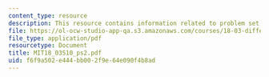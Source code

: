 ```yaml
---
content_type: resource
description: This resource contains information related to problem set 2.
file: https://ol-ocw-studio-app-qa.s3.amazonaws.com/courses/18-03-differential-equations-spring-2010/f6f9a502e444bb002f9e64e090f4b8ad_MIT18_03S10_ps2.pdf
file_type: application/pdf
resourcetype: Document
title: MIT18_03S10_ps2.pdf
uid: f6f9a502-e444-bb00-2f9e-64e090f4b8ad
---
```

